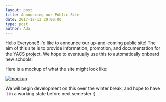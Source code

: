 ```yaml
---
layout: post
title: Announcing our Public Site
date: 2017-12-13 20:00:00
type: post
author: Ada
---
```


Hello Everyone!! I'd like to announce our up-and-coming public site! The aim of this site is to provide information, promotion, and documentation for the YACS project. We hope to eventually use this to automatically onboard new schools!

Here is a mockup of what the site might look like:

[![mockup](https://i.imgur.com/attRFTj.png)](https://i.imgur.com/attRFTj.png)

We will begin development on this over the winter break, and hope to have it in a working state before next semester :)